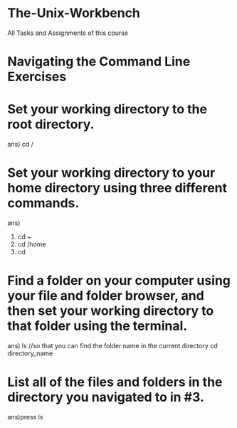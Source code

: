# The-Unix-Workbench
All Tasks and Assignments of this course

# Navigating the Command Line Exercises

# Set your working directory to the root directory.
ans) cd /
# Set your working directory to your home directory using three different commands.
ans) 
1) cd ~
2) cd /home
3) cd 
# Find a folder on your computer using your file and folder browser, and then set your working directory to that folder using the terminal.
ans)
ls //so that you can find the folder name in the current directory
 cd directory_name 
# List all of the files and folders in the directory you navigated to in #3.
ans)press ls

